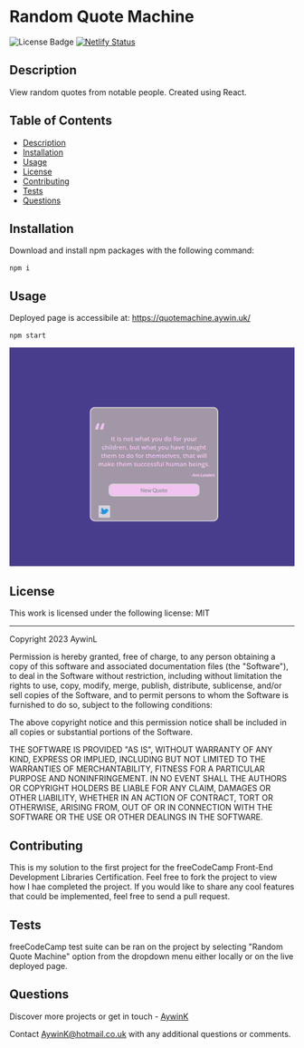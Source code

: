 
# Random Quote Machine

![License Badge](https://img.shields.io/badge/License-MIT-green?labelColor=434343) [![Netlify Status](https://api.netlify.com/api/v1/badges/b1789603-395d-4e85-87d9-febc945a43b3/deploy-status)](https://app.netlify.com/sites/neon-pudding-48aa0e/deploys)

## Description

View random quotes from notable people. Created using React.

## Table of Contents

* [Description](#Description)
* [Installation](#Installation)
* [Usage](#Usage)
* [License](#License)
* [Contributing](#Contributing)
* [Tests](#Tests)
* [Questions](#Questions)

## Installation

Download and install npm packages with the following command:


```
npm i
```
    

## Usage

Deployed page is accessibile at: https://quotemachine.aywin.uk/


```
npm start
```
    

![Demo](./demo.gif)

## License

This work is licensed under the following license: MIT

---


Copyright 2023 AywinL

Permission is hereby granted, free of charge, to any person obtaining a copy of this software and associated documentation files (the "Software"), to deal in the Software without restriction, including without limitation the rights to use, copy, modify, merge, publish, distribute, sublicense, and/or sell copies of the Software, and to permit persons to whom the Software is furnished to do so, subject to the following conditions:
            
The above copyright notice and this permission notice shall be included in all copies or substantial portions of the Software.
            
THE SOFTWARE IS PROVIDED "AS IS", WITHOUT WARRANTY OF ANY KIND, EXPRESS OR IMPLIED, INCLUDING BUT NOT LIMITED TO THE WARRANTIES OF MERCHANTABILITY, FITNESS FOR A PARTICULAR PURPOSE AND NONINFRINGEMENT. IN NO EVENT SHALL THE AUTHORS OR COPYRIGHT HOLDERS BE LIABLE FOR ANY CLAIM, DAMAGES OR OTHER LIABILITY, WHETHER IN AN ACTION OF CONTRACT, TORT OR OTHERWISE, ARISING FROM, OUT OF OR IN CONNECTION WITH THE SOFTWARE OR THE USE OR OTHER DEALINGS IN THE SOFTWARE.
    


## Contributing

This is my solution to the first project for the freeCodeCamp Front-End Development Libraries Certification. Feel free to fork the project to view how I hae completed the project. If you would like to share any cool features that could be implemented, feel free to send a pull request.

## Tests

freeCodeCamp test suite can be ran on the project by selecting "Random Quote Machine" option from the dropdown menu either locally or on the live deployed page.



## Questions

Discover more projects or get in touch - [AywinK](https://github.com/AywinK "My GitHub Profile")

Contact <AywinK@hotmail.co.uk> with any additional questions or comments.
